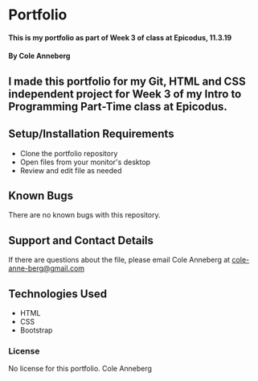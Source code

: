 # Portfolio

#### This is my portfolio as part of Week 3 of class at Epicodus, 11.3.19

#### By Cole Anneberg

## I made this portfolio for my Git, HTML and CSS independent project for Week 3 of my Intro to Programming Part-Time class at Epicodus.

## Setup/Installation Requirements


* Clone the portfolio repository
* Open files from your monitor's desktop
* Review and edit file as needed

## Known Bugs
There are no known bugs with this repository.

## Support and Contact Details
If there are questions about the file, please email Cole Anneberg at cole-anne-berg@gmail.com

## Technologies Used
* HTML
* CSS
* Bootstrap

### License
No license for this portfolio. Cole Anneberg
